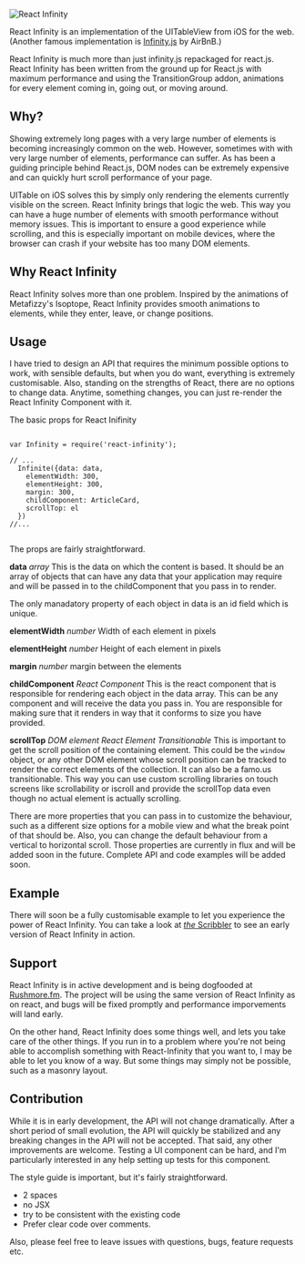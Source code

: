 ![React Infinity](http://naman.s3.amazonaws.com/react-infinity/react-infinity.png)

React Infinity is an implementation of the UITableView from iOS for the web. 
(Another famous implementation is [Infinity.js](http://airbnb.github.io/infinity/) by AirBnB.)

React Infinity is much more than just infinity.js repackaged for react.js. React Infinity has been written from the ground up for React.js with maximum performance and using the TransitionGroup addon, animations for every element coming in, going out, or moving around.


## Why?

Showing extremely long pages with a very large number of elements is becoming increasingly common on the web. However, sometimes with with very large number of elements, performance can suffer. As has been a guiding principle behind React.js, DOM nodes can be extremely expensive and can quickly hurt scroll performance of your page.

UITable on iOS solves this by simply only rendering the elements currently visible on the screen. React Infinity brings that logic the web. This way you can have a huge number of elements with smooth performance without memory issues. This is important to ensure a good experience while scrolling, and this is especially important on mobile devices, where the browser can crash if your website has too many DOM elements.

## Why React Infinity

React Infinity solves more than one problem. Inspired by the animations of Metafizzy's Isoptope, React Infinity provides smooth animations to elements, while they enter, leave, or change positions.

## Usage

I have tried to design an API that requires the minimum possible options to work, with sensible defaults, but when you do want, everything is extremely customisable. Also, standing on the strengths of React, there are no options to change data. Anytime, something changes, you can just re-render the React Infinity Component with it.

The basic props for React Inifinity

```

var Infinity = require('react-infinity');

// ...
  Infinite({data: data,
    elementWidth: 300,
    elementHeight: 300,
    margin: 300,
    childComponent: ArticleCard,
    scrollTop: el
  })
//...


```

The props are fairly straightforward.

**data** *array*
This is the data on which the content is based. It should be an array of objects that can have any data that your application may require and will be passed in to the childComponent that you pass in to render.

The only manadatory property of each object in data is an id field which is unique.

**elementWidth** *number*
Width of each element in pixels

**elementHeight** *number*
Height of each element in pixels

**margin** *number*
margin between the elements

**childComponent** *React Component*
This is the react component that is responsible for rendering each object in the data array. This can be any component and will receive the data you pass in. You are responsible for making sure that it renders in way that it conforms to size you have provided.

**scrollTop** *DOM element* *React Element* *Transitionable*
This is important to get the scroll position of the containing element. This could be the `window` object, or any other DOM element whose scroll position can be tracked to render the correct elements of the collection.
It can also be a famo.us transitionable. This way you can use custom scrolling libraries on touch screens like scrollability or iscroll and provide the scrollTop data even though no actual element is actually scrolling.

There are more properties that you can pass in to customize the behaviour, such as a different size options for a mobile view and what the break point of that should be. Also, you can change the default behaviour from a vertical to horizontal scroll. Those properties are currently in flux and will be added soon in the future. Complete API and code examples will be added soon.

## Example

There will soon be a fully customisable example to let you experience the power of React Infinity. You can take a look at 
[*the* Scribbler](https://scribbler.co) to see an early version of React Infinity in action.

## Support

React Infinity is in active development and is being dogfooded at [Rushmore.fm](https://rushmore.fm). The project will be using the same version of React Infinity as on react, and bugs will be fixed promptly and performance imporvements will land early.

On the other hand, React Infinity does some things well, and lets you take care of the other things. If you run in to a problem where you're not being able to accomplish something with React-Infinity that you want to, I may be able to let you know of a way. But some things may simply not be possible, such as a masonry layout.

## Contribution

While it is in early development, the API will not change dramatically. After a short period of small evolution, the API will quickly be stabilized and any breaking changes in the API will not be accepted. That said, any other improvements are welcome. Testing a UI component can be hard, and I'm particularly interested in any help setting up tests for this component.

The style guide is important, but it's fairly straightforward.
- 2 spaces
- no JSX
- try to be consistent with the existing code
- Prefer clear code over comments.

Also, please feel free to leave issues with questions, bugs, feature requests etc.





